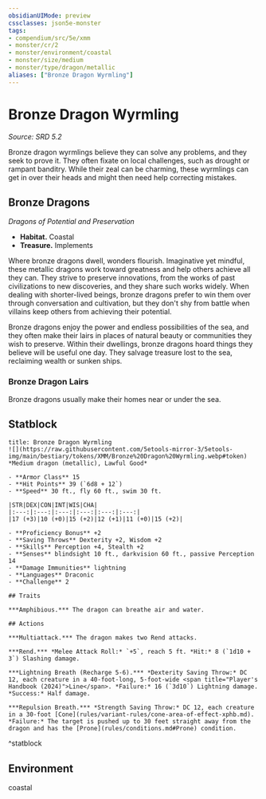 ```yaml
---
obsidianUIMode: preview
cssclasses: json5e-monster
tags:
- compendium/src/5e/xmm
- monster/cr/2
- monster/environment/coastal
- monster/size/medium
- monster/type/dragon/metallic
aliases: ["Bronze Dragon Wyrmling"]
---
```

# Bronze Dragon Wyrmling
*Source: SRD 5.2*  

Bronze dragon wyrmlings believe they can solve any problems, and they seek to prove it. They often fixate on local challenges, such as drought or rampant banditry. While their zeal can be charming, these wyrmlings can get in over their heads and might then need help correcting mistakes.

## Bronze Dragons

*Dragons of Potential and Preservation*

- **Habitat.** Coastal  
- **Treasure.** Implements  

Where bronze dragons dwell, wonders flourish. Imaginative yet mindful, these metallic dragons work toward greatness and help others achieve all they can. They strive to preserve innovations, from the works of past civilizations to new discoveries, and they share such works widely. When dealing with shorter-lived beings, bronze dragons prefer to win them over through conversation and cultivation, but they don't shy from battle when villains keep others from achieving their potential.

Bronze dragons enjoy the power and endless possibilities of the sea, and they often make their lairs in places of natural beauty or communities they wish to preserve. Within their dwellings, bronze dragons hoard things they believe will be useful one day. They salvage treasure lost to the sea, reclaiming wealth or sunken ships.

### Bronze Dragon Lairs

Bronze dragons usually make their homes near or under the sea.

## Statblock

```ad-statblock
title: Bronze Dragon Wyrmling
![](https://raw.githubusercontent.com/5etools-mirror-3/5etools-img/main/bestiary/tokens/XMM/Bronze%20Dragon%20Wyrmling.webp#token)
*Medium dragon (metallic), Lawful Good*

- **Armor Class** 15
- **Hit Points** 39 (`6d8 + 12`)
- **Speed** 30 ft., fly 60 ft., swim 30 ft.

|STR|DEX|CON|INT|WIS|CHA|
|:---:|:---:|:---:|:---:|:---:|:---:|
|17 (+3)|10 (+0)|15 (+2)|12 (+1)|11 (+0)|15 (+2)|

- **Proficiency Bonus** +2
- **Saving Throws** Dexterity +2, Wisdom +2
- **Skills** Perception +4, Stealth +2
- **Senses** blindsight 10 ft., darkvision 60 ft., passive Perception 14
- **Damage Immunities** lightning
- **Languages** Draconic
- **Challenge** 2

## Traits

***Amphibious.*** The dragon can breathe air and water.

## Actions

***Multiattack.*** The dragon makes two Rend attacks.

***Rend.*** *Melee Attack Roll:* `+5`, reach 5 ft. *Hit:* 8 (`1d10 + 3`) Slashing damage.

***Lightning Breath (Recharge 5-6).*** *Dexterity Saving Throw:* DC 12, each creature in a 40-foot-long, 5-foot-wide <span title="Player's Handbook (2024)">Line</span>. *Failure:* 16 (`3d10`) Lightning damage. *Success:* Half damage.

***Repulsion Breath.*** *Strength Saving Throw:* DC 12, each creature in a 30-foot [Cone](rules/variant-rules/cone-area-of-effect-xphb.md). *Failure:* The target is pushed up to 30 feet straight away from the dragon and has the [Prone](rules/conditions.md#Prone) condition.
```
^statblock

## Environment

coastal